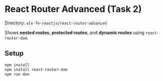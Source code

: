 # React Router Advanced (Task 2)

Directory: `alx-fe-reactjs/react-router-advanced`

Shows **nested routes**, **protected routes**, and **dynamic routes** using `react-router-dom`.

## Setup
```bash
npm install
npm install react-router-dom
npm run dev
